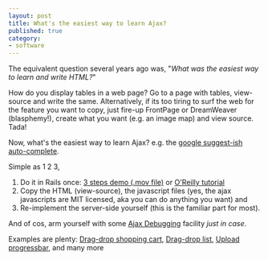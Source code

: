 ```yaml
---
layout: post
title: What's the easiest way to learn Ajax?
published: true
category:
- software
---
```

The equivalent question several years ago was, "_What was the easiest way to learn and write HTML?_"

How do you display tables in a web page? Go to a page with tables, view-source and write the same. Alternatively, if its too tiring to surf the web for the feature you want to copy, just fire-up FrontPage or DreamWeaver (blasphemy!), create what you want (e.g. an image map) and view source. Tada!

Now, what's the easiest way to learn Ajax? e.g. the [google suggest-ish auto-complete](http://demo.script.aculo.us/ajax/autocompleter).

Simple as 1 2 3,

1. Do it in Rails once: [3 steps demo (.mov file)](http://mir.aculo.us/images/autocomplete1.mov) or [O'Reilly tutorial](http://www.onlamp.com/pub/a/onlamp/2005/06/09/rails_ajax.html)   
2. Copy the HTML (view-source), the javascript files (yes, the ajax javascripts are MIT licensed, aka you can do anything you want) and   
3. Re-implement the server-side yourself (this is the familiar part for most).

And of cos, arm yourself with some [Ajax Debugging](http://blog.monstuff.com/archives/000252.html) facility _just in case_.

Examples are plenty: [Drag-drop shopping cart](http://demo.script.aculo.us/shop), [Drag-drop list](http://demo.script.aculo.us/ajax/sortable_elements), [Upload progressbar](http://sean.treadway.info/demo/upload/), and many more



